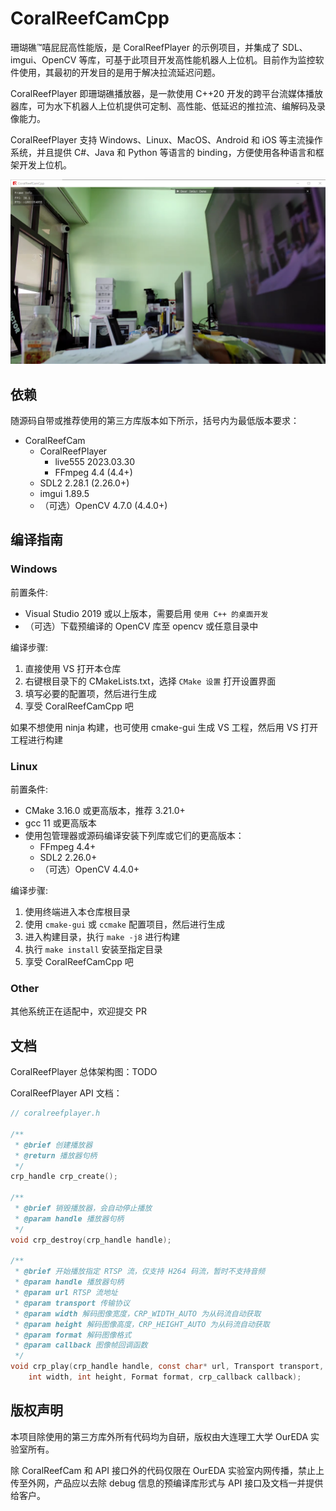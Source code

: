 # CoralReefCamCpp

珊瑚礁™嘻屁屁高性能版，是 CoralReefPlayer 的示例项目，并集成了 SDL、imgui、OpenCV 等库，可基于此项目开发高性能机器人上位机。目前作为监控软件使用，其最初的开发目的是用于解决拉流延迟问题。

CoralReefPlayer 即珊瑚礁播放器，是一款使用 C++20 开发的跨平台流媒体播放器库，可为水下机器人上位机提供可定制、高性能、低延迟的推拉流、编解码及录像能力。

CoralReefPlayer 支持 Windows、Linux、MacOS、Android 和 iOS 等主流操作系统，并且提供 C#、Java 和 Python 等语言的 binding，方便使用各种语言和框架开发上位机。

![v0.2](doc/snapshot-0.2.png)

## 依赖

随源码自带或推荐使用的第三方库版本如下所示，括号内为最低版本要求：
- CoralReefCam
    - CoralReefPlayer
        - live555 2023.03.30
        - FFmpeg 4.4 (4.4+)
    - SDL2 2.28.1 (2.26.0+)
    - imgui 1.89.5
    - （可选）OpenCV 4.7.0 (4.4.0+)
        
## 编译指南

### Windows

前置条件:
- Visual Studio 2019 或以上版本，需要启用 `使用 C++ 的桌面开发`
- （可选）下载预编译的 OpenCV 库至 opencv 或任意目录中

编译步骤:
1. 直接使用 VS 打开本仓库
2. 右键根目录下的 CMakeLists.txt，选择 `CMake 设置` 打开设置界面
3. 填写必要的配置项，然后进行生成
4. 享受 CoralReefCamCpp 吧

如果不想使用 ninja 构建，也可使用 cmake-gui 生成 VS 工程，然后用 VS 打开工程进行构建

### Linux

前置条件:
- CMake 3.16.0 或更高版本，推荐 3.21.0+
- gcc 11 或更高版本
- 使用包管理器或源码编译安装下列库或它们的更高版本：
    - FFmpeg 4.4+
    - SDL2 2.26.0+
    - （可选）OpenCV 4.4.0+

编译步骤:
1. 使用终端进入本仓库根目录
2. 使用 `cmake-gui` 或 `ccmake` 配置项目，然后进行生成
3. 进入构建目录，执行 `make -j8` 进行构建
4. 执行 `make install` 安装至指定目录
5. 享受 CoralReefCamCpp 吧

### Other

其他系统正在适配中，欢迎提交 PR

## 文档

CoralReefPlayer 总体架构图：TODO

CoralReefPlayer API 文档：

```c
// coralreefplayer.h

/**
 * @brief 创建播放器
 * @return 播放器句柄
 */
crp_handle crp_create();

/**
 * @brief 销毁播放器，会自动停止播放
 * @param handle 播放器句柄
 */
void crp_destroy(crp_handle handle);

/**
 * @brief 开始播放指定 RTSP 流，仅支持 H264 码流，暂时不支持音频
 * @param handle 播放器句柄
 * @param url RTSP 流地址
 * @param transport 传输协议
 * @param width 解码图像宽度，CRP_WIDTH_AUTO 为从码流自动获取
 * @param height 解码图像高度，CRP_HEIGHT_AUTO 为从码流自动获取
 * @param format 解码图像格式
 * @param callback 图像帧回调函数
 */
void crp_play(crp_handle handle, const char* url, Transport transport,
    int width, int height, Format format, crp_callback callback);
```

## 版权声明

本项目除使用的第三方库外所有代码均为自研，版权由大连理工大学 OurEDA 实验室所有。

除 CoralReefCam 和 API 接口外的代码仅限在 OurEDA 实验室内网传播，禁止上传至外网，产品应以去除 debug 信息的预编译库形式与 API 接口及文档一并提供给客户。
